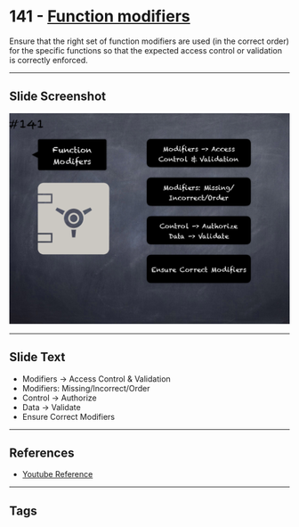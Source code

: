 # 141 - [Function modifiers](Function%20modifiers.md)
Ensure that the right set of function modifiers are used (in the correct order) for the specific functions so that the expected access control or validation is correctly enforced.
___
## Slide Screenshot
![0141.png](../../images/5.Pitfalls%20and%20Best%20Practices%20201/141.png)
___
## Slide Text
- Modifiers -> Access Control & Validation
- Modifiers: Missing/Incorrect/Order
- Control -> Authorize
- Data -> Validate
- Ensure Correct Modifiers
___
## References
- [Youtube Reference](https://youtu.be/pXoEIjHupXk)
___
## Tags
